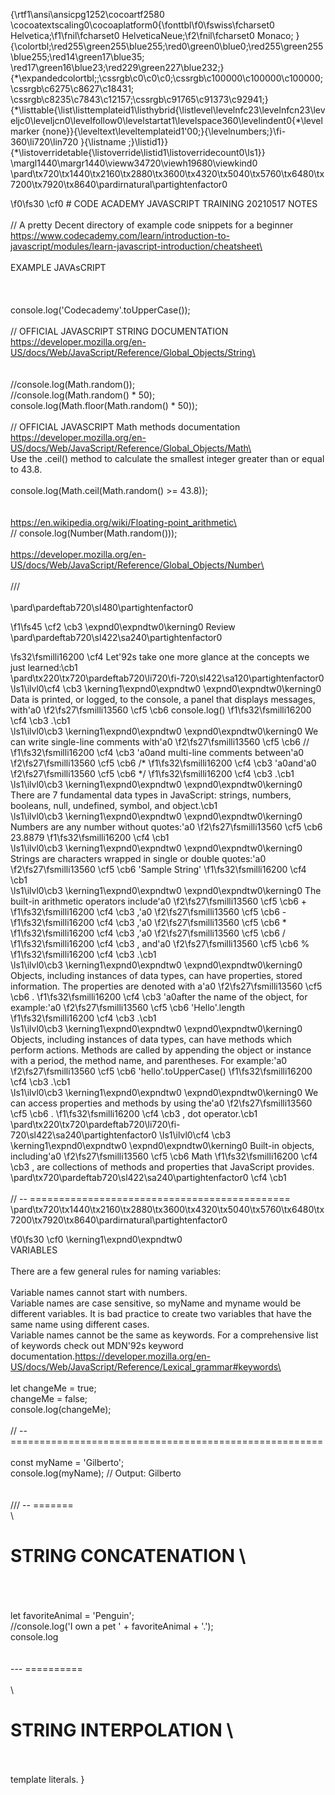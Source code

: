{\rtf1\ansi\ansicpg1252\cocoartf2580
\cocoatextscaling0\cocoaplatform0{\fonttbl\f0\fswiss\fcharset0 Helvetica;\f1\fnil\fcharset0 HelveticaNeue;\f2\fnil\fcharset0 Monaco;
}
{\colortbl;\red255\green255\blue255;\red0\green0\blue0;\red255\green255\blue255;\red14\green17\blue35;
\red17\green16\blue23;\red229\green227\blue232;}
{\*\expandedcolortbl;;\cssrgb\c0\c0\c0;\cssrgb\c100000\c100000\c100000;\cssrgb\c6275\c8627\c18431;
\cssrgb\c8235\c7843\c12157;\cssrgb\c91765\c91373\c92941;}
{\*\listtable{\list\listtemplateid1\listhybrid{\listlevel\levelnfc23\levelnfcn23\leveljc0\leveljcn0\levelfollow0\levelstartat1\levelspace360\levelindent0{\*\levelmarker \{none\}}{\leveltext\leveltemplateid1\'00;}{\levelnumbers;}\fi-360\li720\lin720 }{\listname ;}\listid1}}
{\*\listoverridetable{\listoverride\listid1\listoverridecount0\ls1}}
\margl1440\margr1440\vieww34720\viewh19680\viewkind0
\pard\tx720\tx1440\tx2160\tx2880\tx3600\tx4320\tx5040\tx5760\tx6480\tx7200\tx7920\tx8640\pardirnatural\partightenfactor0

\f0\fs30 \cf0 # CODE ACADEMY JAVASCRIPT TRAINING 20210517 NOTES\
\
// A pretty Decent directory of example code snippets for a beginner\
https://www.codecademy.com/learn/introduction-to-javascript/modules/learn-javascript-introduction/cheatsheet\
\
\
EXAMPLE JAVAsCRIPT\
\
\
\
console.log('Codecademy'.toUpperCase()); \
\
// OFFICIAL JAVASCRIPT STRING DOCUMENTATION \
https://developer.mozilla.org/en-US/docs/Web/JavaScript/Reference/Global_Objects/String\
\
\
\
//console.log(Math.random());\
//console.log(Math.random() * 50);\
console.log(Math.floor(Math.random() *  50));\
\
// OFFICIAL JAVASCRIPT Math methods documentation\
https://developer.mozilla.org/en-US/docs/Web/JavaScript/Reference/Global_Objects/Math\
\
Use the .ceil() method to calculate the smallest integer greater than or equal to 43.8.\
\
console.log(Math.ceil(Math.random() >= 43.8));\
\
\
https://en.wikipedia.org/wiki/Floating-point_arithmetic\
\
// console.log(Number(Math.random()));\
\
https://developer.mozilla.org/en-US/docs/Web/JavaScript/Reference/Global_Objects/Number\
\
\
///\
\
\pard\pardeftab720\sl480\partightenfactor0

\f1\fs45 \cf2 \cb3 \expnd0\expndtw0\kerning0
Review\
\pard\pardeftab720\sl422\sa240\partightenfactor0

\fs32\fsmilli16200 \cf4 Let\'92s take one more glance at the concepts we just learned:\cb1 \
\pard\tx220\tx720\pardeftab720\li720\fi-720\sl422\sa120\partightenfactor0
\ls1\ilvl0\cf4 \cb3 \kerning1\expnd0\expndtw0 		\expnd0\expndtw0\kerning0
Data is printed, or logged, to the console, a panel that displays messages, with\'a0
\f2\fs27\fsmilli13560 \cf5 \cb6 console.log()
\f1\fs32\fsmilli16200 \cf4 \cb3 .\cb1 \
\ls1\ilvl0\cb3 \kerning1\expnd0\expndtw0 		\expnd0\expndtw0\kerning0
We can write single-line comments with\'a0
\f2\fs27\fsmilli13560 \cf5 \cb6 //
\f1\fs32\fsmilli16200 \cf4 \cb3 \'a0and multi-line comments between\'a0
\f2\fs27\fsmilli13560 \cf5 \cb6 /*
\f1\fs32\fsmilli16200 \cf4 \cb3 \'a0and\'a0
\f2\fs27\fsmilli13560 \cf5 \cb6 */
\f1\fs32\fsmilli16200 \cf4 \cb3 .\cb1 \
\ls1\ilvl0\cb3 \kerning1\expnd0\expndtw0 		\expnd0\expndtw0\kerning0
There are 7 fundamental data types in JavaScript: strings, numbers, booleans, null, undefined, symbol, and object.\cb1 \
\ls1\ilvl0\cb3 \kerning1\expnd0\expndtw0 		\expnd0\expndtw0\kerning0
Numbers are any number without quotes:\'a0
\f2\fs27\fsmilli13560 \cf5 \cb6 23.8879
\f1\fs32\fsmilli16200 \cf4 \cb1 \
\ls1\ilvl0\cb3 \kerning1\expnd0\expndtw0 		\expnd0\expndtw0\kerning0
Strings are characters wrapped in single or double quotes:\'a0
\f2\fs27\fsmilli13560 \cf5 \cb6 'Sample String'
\f1\fs32\fsmilli16200 \cf4 \cb1 \
\ls1\ilvl0\cb3 \kerning1\expnd0\expndtw0 		\expnd0\expndtw0\kerning0
The built-in arithmetic operators include\'a0
\f2\fs27\fsmilli13560 \cf5 \cb6 +
\f1\fs32\fsmilli16200 \cf4 \cb3 ,\'a0
\f2\fs27\fsmilli13560 \cf5 \cb6 -
\f1\fs32\fsmilli16200 \cf4 \cb3 ,\'a0
\f2\fs27\fsmilli13560 \cf5 \cb6 *
\f1\fs32\fsmilli16200 \cf4 \cb3 ,\'a0
\f2\fs27\fsmilli13560 \cf5 \cb6 /
\f1\fs32\fsmilli16200 \cf4 \cb3 , and\'a0
\f2\fs27\fsmilli13560 \cf5 \cb6 %
\f1\fs32\fsmilli16200 \cf4 \cb3 .\cb1 \
\ls1\ilvl0\cb3 \kerning1\expnd0\expndtw0 		\expnd0\expndtw0\kerning0
Objects, including instances of data types, can have properties, stored information. The properties are denoted with a\'a0
\f2\fs27\fsmilli13560 \cf5 \cb6 .
\f1\fs32\fsmilli16200 \cf4 \cb3 \'a0after the name of the object, for example:\'a0
\f2\fs27\fsmilli13560 \cf5 \cb6 'Hello'.length
\f1\fs32\fsmilli16200 \cf4 \cb3 .\cb1 \
\ls1\ilvl0\cb3 \kerning1\expnd0\expndtw0 		\expnd0\expndtw0\kerning0
Objects, including instances of data types, can have methods which perform actions. Methods are called by appending the object or instance with a period, the method name, and parentheses. For example:\'a0
\f2\fs27\fsmilli13560 \cf5 \cb6 'hello'.toUpperCase()
\f1\fs32\fsmilli16200 \cf4 \cb3 .\cb1 \
\ls1\ilvl0\cb3 \kerning1\expnd0\expndtw0 		\expnd0\expndtw0\kerning0
We can access properties and methods by using the\'a0
\f2\fs27\fsmilli13560 \cf5 \cb6 .
\f1\fs32\fsmilli16200 \cf4 \cb3 , dot operator.\cb1 \
\pard\tx220\tx720\pardeftab720\li720\fi-720\sl422\sa240\partightenfactor0
\ls1\ilvl0\cf4 \cb3 \kerning1\expnd0\expndtw0 		\expnd0\expndtw0\kerning0
Built-in objects, including\'a0
\f2\fs27\fsmilli13560 \cf5 \cb6 Math
\f1\fs32\fsmilli16200 \cf4 \cb3 , are collections of methods and properties that JavaScript provides.\
\pard\tx720\pardeftab720\sl422\sa240\partightenfactor0
\cf4 \cb1 \
\
// -- =============================================\
\pard\tx720\tx1440\tx2160\tx2880\tx3600\tx4320\tx5040\tx5760\tx6480\tx7200\tx7920\tx8640\pardirnatural\partightenfactor0

\f0\fs30 \cf0 \kerning1\expnd0\expndtw0 \
VARIABLES\
\
There are a few general rules for naming variables:\
\
Variable names cannot start with numbers.\
Variable names are case sensitive, so myName and myname would be different variables. It is bad practice to create two variables that have the same name using different cases.\
Variable names cannot be the same as keywords. For a comprehensive list of keywords check out MDN\'92s keyword documentation.https://developer.mozilla.org/en-US/docs/Web/JavaScript/Reference/Lexical_grammar#keywords\
\
\
let changeMe = true;\
changeMe = false;\
console.log(changeMe);\
\
//  -- ======================================================\
\
const myName = 'Gilberto';\
console.log(myName); // Output: Gilberto\
\
\
/// -- =======\
\
# STRING CONCATENATION \
\
\
\
let favoriteAnimal = 'Penguin';\
//console.log('I own a pet ' + favoriteAnimal + '.');\
console.log\
\
\
--- ==========\
\
\
# STRING INTERPOLATION \
\
\
template literals. }